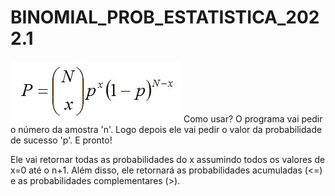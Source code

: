 # BINOMIAL_PROB_ESTATISTICA_2022.1
![Fórmula](https://github.com/alcantar0/BINOMIAL_PROB_ESTATISTICA_2022.1/blob/8f03a79c0db3de16c6a548d26c7be14873c5a544/binomial-distribution-2850803930.jpeg "Fórmula Distribuição Binomial")
Como usar?
O programa vai pedir o número da amostra 'n'.
Logo depois ele vai pedir o valor da probabilidade de sucesso 'p'. E pronto!

Ele vai retornar todas as probabilidades do x assumindo todos os valores de x=0 até o n+1.
Além disso, ele retornará as probabilidades acumuladas (<=) e as probabilidades complementares (>).
